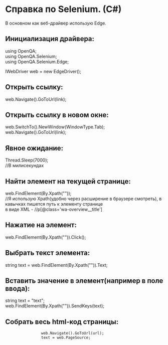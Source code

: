 # Справка по Selenium. (C#)
В основном как веб-драйвер использую Edge.

## Инициализация драйвера:
using OpenQA;<br>
using OpenQA.Selenium;<br>
using OpenQA.Selenium.Edge;<br>

IWebDriver web = new EdgeDriver();

## Открыть ссылку:
web.Navigate().GoToUrl(link);

## Открыть ссылку в новом окне:
web.SwitchTo().NewWindow(WindowType.Tab);<br>
web.Navigate().GoToUrl(link);<br>

## Явное ожидание:
Thread.Sleep(7000);<br>
//В милисекундах

## Найти элемент на текущей странице:
web.FindElement(By.Xpath(""));<br>
//Я использую Xpath(удобно через расширение в браузере смотреть), в кавычках пишется путь к элементу странице<br>
в виде XML - //p[@class='wa-overview__title']

## Нажатие на элемент:
web.FindElement(By.Xpath("")).Click();<br>

## Выбрать текст элемента:
string text = web.FindElement(By.Xpath("")).Text;<br>

## Вставить значение в элемент(например в поле ввода):
string text = "text";<br>
web.FindElement(By.Xpath("")).SendKeys(text);<br>

## Собрать весь html-код страницы:
```
                web.Navigate().GoToUrl(url);
                text = web.PageSource;
```
